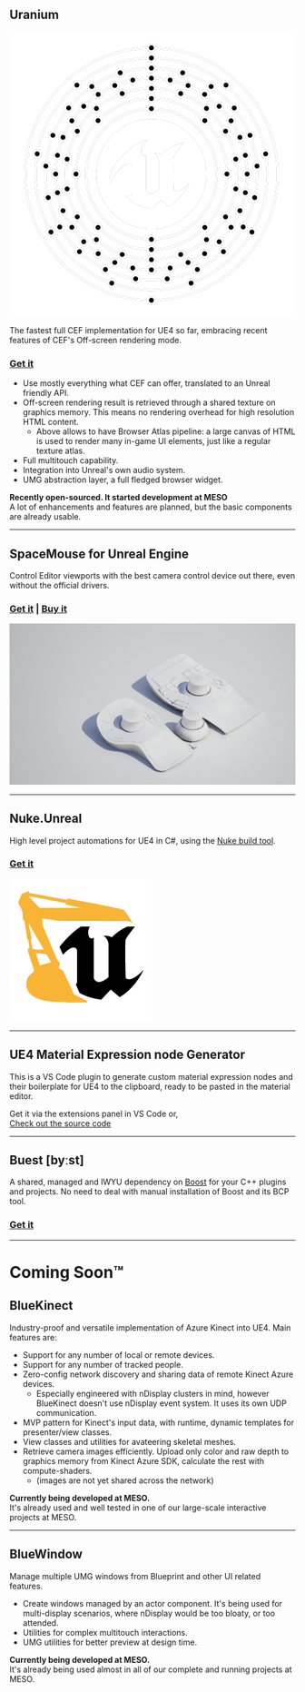## Uranium

![md.center](ur_logo_atom_ondark.png)

The fastest full CEF implementation for UE4 so far, embracing recent features of CEF's Off-screen rendering mode.

### [Get it](https://github.com/microdee/Uranium)

* Use mostly everything what CEF can offer, translated to an Unreal friendly API.
* Off-screen rendering result is retrieved through a shared texture on graphics memory. This means no rendering overhead for high resolution HTML content.
  * Above allows to have Browser Atlas pipeline: a large canvas of HTML is used to render many in-game UI elements, just like a regular texture atlas.
* Full multitouch capability.
* Integration into Unreal's own audio system.
* UMG abstraction layer, a full fledged browser widget.

**Recently open-sourced. It started development at MESO**  
A lot of enhancements and features are planned, but the basic components are already usable.

----

## SpaceMouse for Unreal Engine

Control Editor viewports with the best camera control device out there, even without the official drivers.

### [Get it](https://github.com/microdee/UE4-SpaceMouse) | [Buy it](https://www.unrealengine.com/marketplace/en-US/product/spacemouse-for-unreal-engine)

![md.expand](sm-thumb.png)

----

## Nuke.Unreal

High level project automations for UE4 in C#, using the [Nuke build tool](https://nuke.build).

### [Get it](https://github.com/microdee/Nuke.Unreal)

![](../nu_logo-250.png)

----

## UE4 Material Expression node Generator

This is a VS Code plugin to generate custom material expression nodes and their boilerplate for UE4 to the clipboard, ready to be pasted in the material editor.

Get it via the extensions panel in VS Code or,  
[Check out the source code](https://github.com/microdee/ue4-material-expression-generator)

----

## Buest \[byːst\]

A shared, managed and IWYU dependency on [Boost](https://www.boost.org/) for your C++ plugins and projects. No need to deal with manual installation of Boost and its BCP tool.

### [Get it](https://github.com/microdee/Buest)

----

# Coming Soon™

## BlueKinect

Industry-proof and versatile implementation of Azure Kinect into UE4. Main features are:

* Support for any number of local or remote devices.
* Support for any number of tracked people.
* Zero-config network discovery and sharing data of remote Kinect Azure devices.
  * Especially engineered with nDisplay clusters in mind, however BlueKinect doesn't use nDisplay event system. It uses its own UDP communication.
* MVP pattern for Kinect's input data, with runtime, dynamic templates for presenter/view classes.
* View classes and utilities for avateering skeletal meshes.
* Retrieve camera images efficiently. Upload only color and raw depth to graphics memory from Kinect Azure SDK, calculate the rest with compute-shaders.
  * (images are not yet shared across the network)

**Currently being developed at MESO.**  
It's already used and well tested in one of our large-scale interactive projects at MESO.

----

## BlueWindow

Manage multiple UMG windows from Blueprint and other UI related features.

* Create windows managed by an actor component. It's being used for multi-display scenarios, where nDisplay would be too bloaty, or too attended.
* Utilities for complex multitouch interactions.
* UMG utilities for better preview at design time.

**Currently being developed at MESO.**  
It's already being used almost in all of our complete and running projects at MESO.